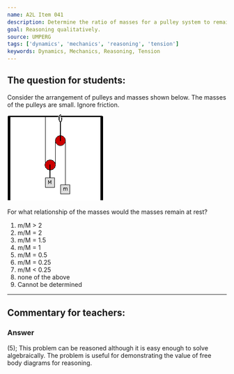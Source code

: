 ```yaml
---
name: A2L Item 041
description: Determine the ratio of masses for a pulley system to remain at rest.
goal: Reasoning qualitatively.
source: UMPERG
tags: ['dynamics', 'mechanics', 'reasoning', 'tension']
keywords: Dynamics, Mechanics, Reasoning, Tension
---
```


## The question for students:

Consider the arrangement of pulleys and masses shown below.  The masses
of the pulleys are small.  Ignore friction.

![Item041_fig1.gif](../images/Item041_fig1.gif)

For what relationship of the masses would the masses remain at rest?

1. m/M > 2
2. m/M = 2
3. m/M = 1.5
4. m/M = 1
5. m/M = 0.5
6. m/M = 0.25
7. m/M < 0.25
8. none of the above
9. Cannot be determined


<hr/>

## Commentary for teachers:

### Answer

(5); This problem can be reasoned although it is easy enough to solve algebraically. The problem is useful for demonstrating the value of free body diagrams for reasoning.
